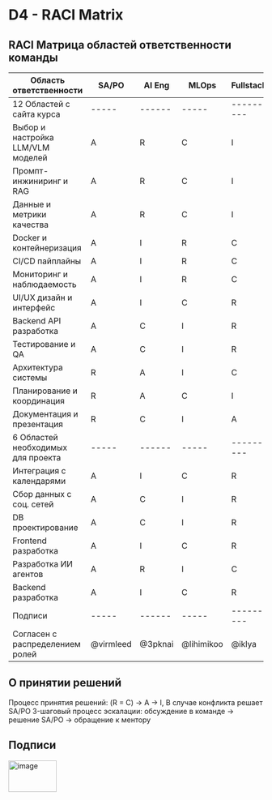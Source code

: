 # D4 - RACI Matrix
## RACI Матрица областей ответственности команды

| Область ответственности           | SA/PO | AI Eng | MLOps | Fullstack |
| --------------------------------- | ----- | ------ | ----- | --------- |
| 12 Областей с сайта курса         | ----- | ------ | ----- | --------- |
| Выбор и настройка LLM/VLM моделей | A     | R      | C     | I         |
| Промпт-инжиниринг и RAG           | A     | R      | C     | I         |
| Данные и метрики качества         | A     | R      | C     | I         |
| Docker и контейнеризация          | A     | I      | R     | C         |
| CI/CD пайплайны                   | A     | I      | R     | C         |
| Мониторинг и наблюдаемость        | A     | I      | R     | C         |
| UI/UX дизайн и интерфейс          | A     | I      | C     | R         |
| Backend API разработка            | A     | C      | I     | R         |
| Тестирование и QA                 | A     | C      | I     | R         |
| Архитектура системы               | R     | A      | I     | C         |
| Планирование и координация        | R     | A      | C     | I         |
| Документация и презентация        | R     | C      | I     | A         |
| 6 Областей необходимых для проекта| ----- | ------ | ----- | --------- |
| Интеграция с календарями          | A     | I      | C     | R         |
| Сбор данных с соц. сетей          | A     | C      | I     | R         |
| DB проектирование                 | A     | C      | I     | R         |
| Frontend разработка               | A     | I      | C     | R         |
| Разработка ИИ агентов             | A     | R      | I     | C         |
| Backend разработка                | A     | I      | C     | R         |
| Подписи                           | ----- | ------ | ----- | --------- |
| Согласен с распределением ролей   | @virmleed | @3pknai | @lihimikoo | @iklya |

## О принятии решений
Процесс принятия решений: (R = C) → A → I, В случае конфликта решает SA/PO
3-шаговый процесс эскалации: обсуждение в команде → решение SA/PO → обращение к ментору

## Подписи
<img width="95" height="62" alt="image" src="https://github.com/user-attachments/assets/c56818c9-c48e-4cd4-843d-c5a85576e23e" />
